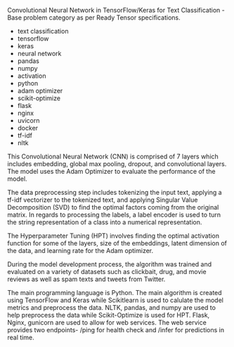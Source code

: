 Convolutional Neural Network in TensorFlow/Keras for Text Classification - Base problem category as per Ready Tensor specifications.

- text classification
- tensorflow
- keras
- neural network
- pandas
- numpy
- activation
- python
- adam optimizer
- scikit-optimize
- flask
- nginx
- uvicorn
- docker
- tf-idf
- nltk

This Convolutional Neural Network (CNN) is comprised of 7 layers which includes embedding, global max pooling, dropout, and convolutional layers. The model uses the Adam Optimizer to evaluate the performance of the model.

The data preprocessing step includes tokenizing the input text, applying a tf-idf vectorizer to the tokenized text, and applying Singular Value Decomposition (SVD) to find the optimal factors coming from the original matrix. In regards to processing the labels, a label encoder is used to turn the string representation of a class into a numerical representation.

The Hyperparameter Tuning (HPT) involves finding the optimal activation function for some of the layers, size of the embeddings, latent dimension of the data, and learning rate for the Adam optimizer.

During the model development process, the algorithm was trained and evaluated on a variety of datasets such as clickbait, drug, and movie reviews as well as spam texts and tweets from Twitter.

The main programming language is Python. The main algorithm is created using TensorFlow and Keras while Scikitlearn is used to calulate the model metrics and preprocess the data. NLTK, pandas, and numpy are used to help preprocess the data while Scikit-Optimize is used for HPT. Flask, Nginx, gunicorn are used to allow for web services. The web service provides two endpoints- /ping for health check and /infer for predictions in real time.
